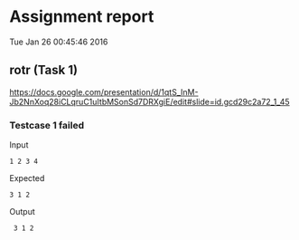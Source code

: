 # Assignment report
Tue Jan 26 00:45:46 2016
## rotr (Task 1)
https://docs.google.com/presentation/d/1qtS_InM-Jb2NnXoq28iCLqruC1uItbMSonSd7DRXgiE/edit#slide=id.gcd29c2a72_1_45

### Testcase 1 failed
Input
```
1 2 3 4
```


Expected
```
3 1 2
```


Output
```
 3 1 2
```

